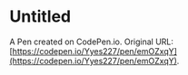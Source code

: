 # Untitled

A Pen created on CodePen.io. Original URL: [https://codepen.io/Yyes227/pen/emOZxqY](https://codepen.io/Yyes227/pen/emOZxqY).

